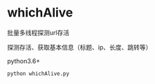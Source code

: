 # whichAlive

批量多线程探测url存活

探测存活、获取基本信息（标题、ip、长度、跳转等）

python3.6+
 ```sh
 python whichAlive.py
 ```
